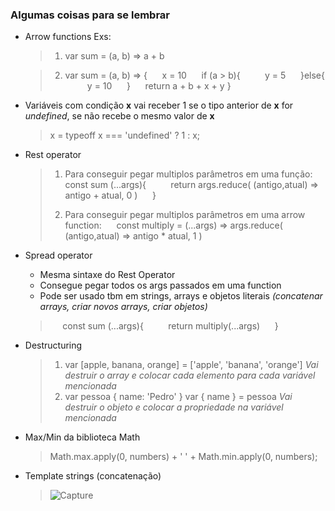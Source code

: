 ### Algumas coisas para se lembrar

- Arrow functions
Exs:
  > 1. var sum = (a, b) => a + b

  > 2. var sum = (a, b) => {
  >       &nbsp;&nbsp;&nbsp;&nbsp; x = 10
  >       &nbsp;&nbsp;&nbsp;&nbsp; if (a > b){
  >       &nbsp;&nbsp;&nbsp;&nbsp;&nbsp;&nbsp;&nbsp;&nbsp; y = 5
  >       &nbsp;&nbsp;&nbsp;&nbsp; }else{
  >       &nbsp;&nbsp;&nbsp;&nbsp;&nbsp;&nbsp;&nbsp;&nbsp; y = 10
  >       &nbsp;&nbsp;&nbsp;&nbsp; }
  >       &nbsp;&nbsp;&nbsp;&nbsp; return a + b + x + y
  >   }

- Variáveis com condição
  **x** vai receber 1 se o tipo anterior de **x** for *undefined*, se não recebe o mesmo valor de **x**
  > x = typeoff x === 'undefined' ? 1 : x;

- Rest operator
  > 1. Para conseguir pegar multiplos parâmetros em uma função:
  > &nbsp;&nbsp;&nbsp;&nbsp; const sum (...args){
  > &nbsp;&nbsp;&nbsp;&nbsp;&nbsp;&nbsp;&nbsp;&nbsp; return args.reduce( (antigo,atual) => antigo + atual, 0 )
  > &nbsp;&nbsp;&nbsp;&nbsp; } 
  >
  > 2. Para conseguir pegar multiplos parâmetros em uma arrow function:
  > &nbsp;&nbsp;&nbsp;&nbsp; const multiply = (...args) => args.reduce( (antigo,atual) => antigo * atual, 1 )

- Spread operator
  - Mesma sintaxe do Rest Operator
  - Consegue pegar todos os args passados em uma function
  - Pode ser usado tbm em strings, arrays e objetos literais
  *(concatenar arrays, criar novos arrays, criar objetos)*
  > &nbsp;&nbsp;&nbsp;&nbsp; const sum (...args){
  > &nbsp;&nbsp;&nbsp;&nbsp;&nbsp;&nbsp;&nbsp;&nbsp; return multiply(...args)
  > &nbsp;&nbsp;&nbsp;&nbsp; } 

- Destructuring
  > 1. var [apple, banana, orange] = ['apple', 'banana', 'orange']
  > *Vai destruir o array e colocar cada elemento para cada variável mencionada*
  > 2. var pessoa { name: 'Pedro' }
  > var { name } = pessoa
  > *Vai destruir o objeto e colocar a propriedade na variável mencionada*

- Max/Min da biblioteca Math
  > Math.max.apply(0, numbers) + ' ' + Math.min.apply(0, numbers);

- Template strings (concatenação)
  > ![Capture](https://i.imgur.com/9AesB9L.png)
